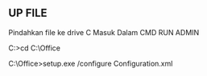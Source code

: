 ## UP FILE

Pindahkan file ke drive C
Masuk Dalam CMD RUN ADMIN

C:\>cd C:\Office

C:\Office>setup.exe /configure Configuration.xml

